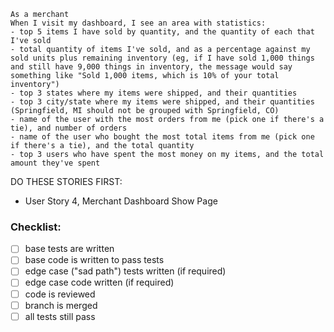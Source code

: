 ```
As a merchant
When I visit my dashboard, I see an area with statistics:
- top 5 items I have sold by quantity, and the quantity of each that I've sold
- total quantity of items I've sold, and as a percentage against my sold units plus remaining inventory (eg, if I have sold 1,000 things and still have 9,000 things in inventory, the message would say something like "Sold 1,000 items, which is 10% of your total inventory")
- top 3 states where my items were shipped, and their quantities
- top 3 city/state where my items were shipped, and their quantities (Springfield, MI should not be grouped with Springfield, CO)
- name of the user with the most orders from me (pick one if there's a tie), and number of orders
- name of the user who bought the most total items from me (pick one if there's a tie), and the total quantity
- top 3 users who have spent the most money on my items, and the total amount they've spent
```

DO THESE STORIES FIRST:
- User Story 4, Merchant Dashboard Show Page

### Checklist:

- [ ] base tests are written
- [ ] base code is written to pass tests
- [ ] edge case ("sad path") tests written (if required)
- [ ] edge case code written (if required)
- [ ] code is reviewed
- [ ] branch is merged
- [ ] all tests still pass
